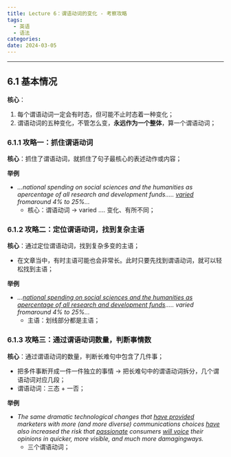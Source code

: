```yaml
---
title: Lecture 6：谓语动词的变化 - 考察攻略
tags:
  - 英语
  - 语法
categories: 
date: 2024-03-05
---
```

---
## 6.1 基本情况
**核心**：
1. 每个谓语动词一定会有时态，但可能不止时态着一种变化；
2. 谓语动词的五种变化，不管怎么变，**永远作为一个整体**，算一个谓语动词；

### 6.1.1 攻略一：抓住谓语动词
**核心**：抓住了谓语动词，就抓住了句子最核心的表述动作或内容；

**举例**
+ *…national spending on social sciences and the humanities as apercentage of all research and development funds….. <u>varied</u> fromaround 4% to 25%…*
	+ 核心：谓语动词 -> varied .... 变化、有所不同；

### 6.1.2 攻略二：定位谓语动词，找到复杂主语
**核心**：通过定位谓语动词，找到复杂多变的主语；
+ 在文章当中，有时主语可能也会非常长。此时只要先找到谓语动词，就可以轻松找到主语；

**举例**
+ *…<u>national spending on social sciences and the humanities as apercentage of all research and development funds</u>….. varied fromaround 4% to 25%…*
	+ 主语：划线部分都是主语；

### 6.1.3 攻略三：通过谓语动词数量，判断事情数
**核心**：通过谓语动词的数量，判断长难句中包含了几件事；
+ 把多件事断开成一件一件独立的事情 -> 把长难句中的谓语动词拆分，几个谓语动词对应几段；
+ 谓语动词：三态 + 一否；

**举例**
+ *The same dramatic technological changes that <u>have provided</u> marketers with more (and more diverse) communications choices <u>have</u> also increased the risk that <u>passionate</u> consumers <u>will voice</u> their opinions in quicker, more visible, and much more damagingways.*
	+ 三个谓语动词；
